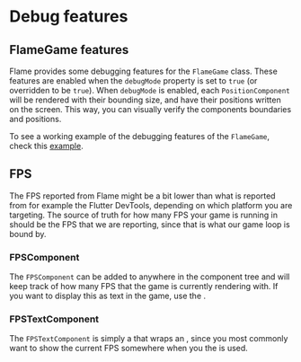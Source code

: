 # Debug features

## FlameGame features

Flame provides some debugging features for the `FlameGame` class. These features are enabled when
the `debugMode` property is set to `true` (or overridden to be `true`).
When `debugMode` is enabled, each `PositionComponent` will be rendered with their bounding size, and
have their positions written on the screen. This way, you can visually verify the components
boundaries and positions.

To see a working example of the debugging features of the `FlameGame`, check this
[example](https://github.com/flame-engine/flame/blob/main/examples/lib/stories/components/debug_example.dart).


## FPS

The FPS reported from Flame might be a bit lower than what is reported from for example the Flutter
DevTools, depending on which platform you are targeting. The source of truth for how many FPS your
game is running in should be the FPS that we are reporting, since that is what our game loop is
bound by.


### FPSComponent

The `FPSComponent` can be added to anywhere in the component tree and will keep track of how many
FPS that the game is currently rendering with. If you want to display this as text in the game, use
the [](#fpstextcomponent).


### FPSTextComponent

The `FPSTextComponent` is simply a [](../rendering/text.md#textcomponent) that wraps an
[](../rendering/text.md#textcomponent), since you most commonly want to show the current FPS
somewhere when you the [](#fpscomponent) is used.
